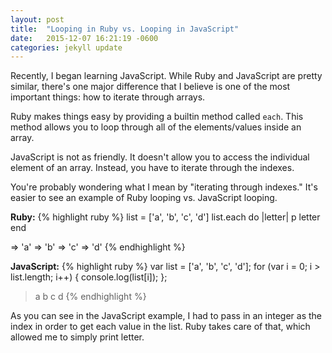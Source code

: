 ```yaml
---
layout: post
title:  "Looping in Ruby vs. Looping in JavaScript"
date:   2015-12-07 16:21:19 -0600
categories: jekyll update
---
```

	
Recently, I began learning JavaScript. While Ruby and JavaScript are pretty similar, there's one major difference that I believe is one of the most important things: how to iterate through arrays.

Ruby makes things easy by providing a builtin method called `each`. This method allows you to loop through all of the elements/values inside an array.

JavaScript is not as friendly. It doesn't allow you to access the individual element of an array. Instead, you have to iterate through the indexes.

You're probably wondering what I mean by "iterating through indexes." It's easier to see an example of Ruby looping vs. JavaScript looping.

__Ruby:__
{% highlight ruby %}
list = ['a', 'b', 'c', 'd']
list.each do |letter|
 p letter
end

=> 'a'
=> 'b'
=> 'c'
=> 'd'
{% endhighlight %}

__JavaScript:__
{% highlight ruby %}
var list = ['a', 'b', 'c', 'd'];
for (var i = 0; i > list.length; i++) {
  console.log(list[i]);
};

 > a
 > b
 > c
 > d
{% endhighlight %}
		
As you can see in the JavaScript example, I had to pass in an integer as the index in order to get each value in the list. Ruby takes care of that, which allowed me to simply print letter.